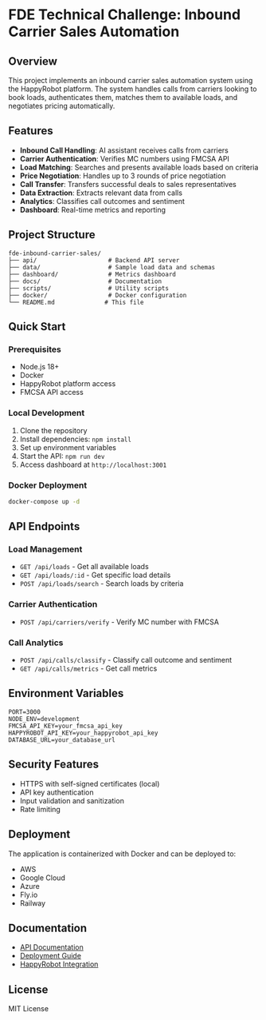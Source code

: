 # FDE Technical Challenge: Inbound Carrier Sales Automation

## Overview
This project implements an inbound carrier sales automation system using the HappyRobot platform. The system handles calls from carriers looking to book loads, authenticates them, matches them to available loads, and negotiates pricing automatically.

## Features
- **Inbound Call Handling**: AI assistant receives calls from carriers
- **Carrier Authentication**: Verifies MC numbers using FMCSA API
- **Load Matching**: Searches and presents available loads based on criteria
- **Price Negotiation**: Handles up to 3 rounds of price negotiation
- **Call Transfer**: Transfers successful deals to sales representatives
- **Data Extraction**: Extracts relevant data from calls
- **Analytics**: Classifies call outcomes and sentiment
- **Dashboard**: Real-time metrics and reporting

## Project Structure
```
fde-inbound-carrier-sales/
├── api/                    # Backend API server
├── data/                   # Sample load data and schemas
├── dashboard/              # Metrics dashboard
├── docs/                   # Documentation
├── scripts/                # Utility scripts
├── docker/                 # Docker configuration
└── README.md              # This file
```

## Quick Start

### Prerequisites
- Node.js 18+ 
- Docker
- HappyRobot platform access
- FMCSA API access

### Local Development
1. Clone the repository
2. Install dependencies: `npm install`
3. Set up environment variables
4. Start the API: `npm run dev`
5. Access dashboard at `http://localhost:3001`

### Docker Deployment
```bash
docker-compose up -d
```

## API Endpoints

### Load Management
- `GET /api/loads` - Get all available loads
- `GET /api/loads/:id` - Get specific load details
- `POST /api/loads/search` - Search loads by criteria

### Carrier Authentication
- `POST /api/carriers/verify` - Verify MC number with FMCSA

### Call Analytics
- `POST /api/calls/classify` - Classify call outcome and sentiment
- `GET /api/calls/metrics` - Get call metrics

## Environment Variables
```env
PORT=3000
NODE_ENV=development
FMCSA_API_KEY=your_fmcsa_api_key
HAPPYROBOT_API_KEY=your_happyrobot_api_key
DATABASE_URL=your_database_url
```

## Security Features
- HTTPS with self-signed certificates (local)
- API key authentication
- Input validation and sanitization
- Rate limiting

## Deployment
The application is containerized with Docker and can be deployed to:
- AWS
- Google Cloud
- Azure
- Fly.io
- Railway

## Documentation
- [API Documentation](./docs/api.md)
- [Deployment Guide](./docs/deployment.md)
- [HappyRobot Integration](./docs/happyrobot-integration.md)

## License
MIT License
